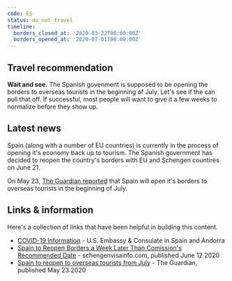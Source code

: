 ```yaml
---
code: ES
status: do_not_travel
timeline:
  borders_closed_at: '2020-03-22T00:00:00Z'
  borders_opened_at: '2020-07-01T00:00:00Z'
---
```


## Travel recommendation

**Wait and see.** The Spanish govenment is supposed to be opening the borders
to overseas tourists in the beginning of July. Let's see if the can pull that
off. If successful, most people will want to give it a few weeks to normalize
before they show up.

## Latest news

Spain (along with a number of EU countries) is currently in the process of
opening it's economy back up to tourism. The Spanish government has decided to
reopen the country's borders with EU and Schengen countires on June 21.

On May 23, [The Guardian
reported](https://www.theguardian.com/world/2020/may/23/spain-to-reopen-to-overseas-tourists-from-july)
that Spain will open it's borders to overseas tourists in the beginning of
July.

## Links & information

Here's a collection of links that have been helpful in building this content.

* [COVID-19 Information](https://es.usembassy.gov/covid-19-information/) - U.S. Embassy & Consulate in Spain and Andorra
* [Spain to Reopen Borders a Week Later Than Comission's Recommended Date](https://www.schengenvisainfo.com/news/spain-to-reopen-borders-a-week-later-than-commissions-recommended-date/) - schengenvisainfo.com, published June 12 2020
* [Spain to reopen to overseas tourists from July](https://www.theguardian.com/world/2020/may/23/spain-to-reopen-to-overseas-tourists-from-july) - The Guardian, published May 23 2020
